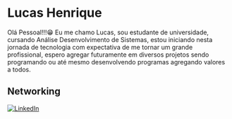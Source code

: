 # Lucas Henrique

Olá Pessoal!!!😁 Eu me chamo Lucas, sou estudante de universidade, cursando Análise Desenvolvimento de Sistemas, estou iniciando nesta jornada de tecnologia com  expectativa de me tornar um grande profissional, espero agregar futuramente em diversos projetos sendo programando ou até mesmo desenvolvendo programas agregando valores a todos.   
## Networking 
[![LinkedIn](https://img.shields.io/badge/LinkedIn-000?style=for-the-badge&logo=linkedin&logoColor=0E76A8)](https://linkedin.com/in/lucas-henrique-195b96234)



